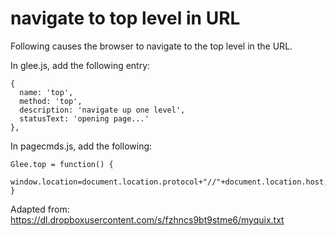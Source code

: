 # navigate to top level in URL

Following causes the browser to navigate to the top level in the URL.  

In glee.js, add the following entry:

    {
      name: 'top',
      method: 'top',
      description: 'navigate up one level',
      statusText: 'opening page...'
    },

In pagecmds.js, add the following:

    Glee.top = function() {
      window.location=document.location.protocol+"//"+document.location.host;
    }

Adapted from: https://dl.dropboxusercontent.com/s/fzhncs9bt9stme6/myquix.txt
